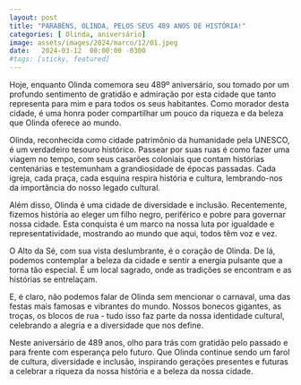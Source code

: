 ```yaml
---
layout: post
title: "PARABÉNS, OLINDA, PELOS SEUS 489 ANOS DE HISTÓRIA!"
categories: [ Olinda, aniversário]
image: assets/images/2024/marco/12/01.jpeg
date:   2024-03-12  08:00:00 -0300
#tags: [sticky, featured]
---
```

Hoje, enquanto Olinda comemora seu 489º aniversário, sou tomado por um profundo sentimento de gratidão e admiração por esta cidade que tanto representa para mim e para todos os seus habitantes. Como morador desta cidade, é uma honra poder compartilhar um pouco da riqueza e da beleza que Olinda oferece ao mundo.

Olinda, reconhecida como cidade patrimônio da humanidade pela UNESCO, é um verdadeiro tesouro histórico. Passear por suas ruas é como fazer uma viagem no tempo, com seus casarões coloniais que contam histórias centenárias e testemunham a grandiosidade de épocas passadas. Cada igreja, cada praça, cada esquina respira história e cultura, lembrando-nos da importância do nosso legado cultural.

Além disso, Olinda é uma cidade de diversidade e inclusão. Recentemente, fizemos história ao eleger um filho negro, periférico e pobre para governar nossa cidade. Esta conquista é um marco na nossa luta por igualdade e representatividade, mostrando ao mundo que aqui, todos têm voz e vez.

O Alto da Sé, com sua vista deslumbrante, é o coração de Olinda. De lá, podemos contemplar a beleza da cidade e sentir a energia pulsante que a torna tão especial. É um local sagrado, onde as tradições se encontram e as histórias se entrelaçam.

E, é claro, não podemos falar de Olinda sem mencionar o carnaval, uma das festas mais famosas e vibrantes do mundo. Nossos bonecos gigantes, as troças, os blocos de rua - tudo isso faz parte da nossa identidade cultural, celebrando a alegria e a diversidade que nos define.

Neste aniversário de 489 anos, olho para trás com gratidão pelo passado e para frente com esperança pelo futuro. Que Olinda continue sendo um farol de cultura, diversidade e inclusão, inspirando gerações presentes e futuras a celebrar a riqueza da nossa história e a beleza da nossa cidade.